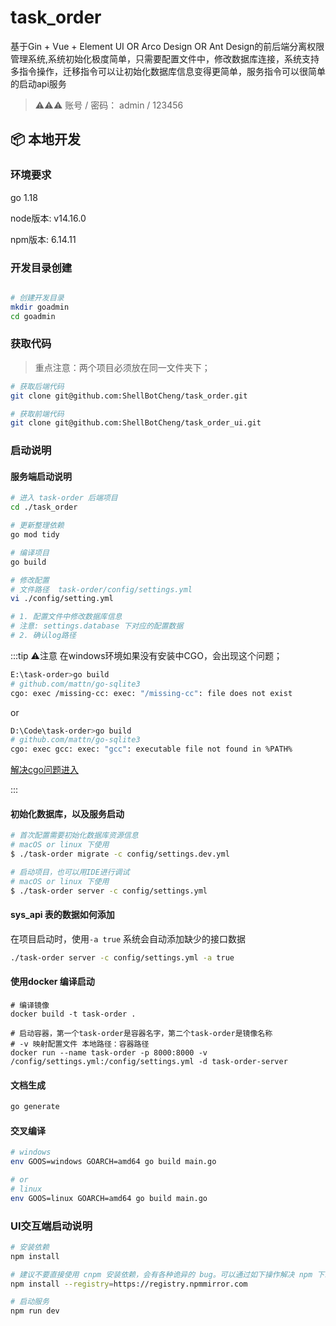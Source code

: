 # task_order



基于Gin + Vue + Element UI OR Arco Design OR Ant Design的前后端分离权限管理系统,系统初始化极度简单，只需要配置文件中，修改数据库连接，系统支持多指令操作，迁移指令可以让初始化数据库信息变得更简单，服务指令可以很简单的启动api服务

> ⚠️⚠️⚠️ 账号 / 密码： admin / 123456

## 📦 本地开发

### 环境要求

go 1.18

node版本: v14.16.0

npm版本: 6.14.11

### 开发目录创建

```bash

# 创建开发目录
mkdir goadmin
cd goadmin
```

### 获取代码

> 重点注意：两个项目必须放在同一文件夹下；

```bash
# 获取后端代码
git clone git@github.com:ShellBotCheng/task_order.git

# 获取前端代码
git clone git@github.com:ShellBotCheng/task_order_ui.git

```

### 启动说明

#### 服务端启动说明

```bash
# 进入 task-order 后端项目
cd ./task_order

# 更新整理依赖
go mod tidy

# 编译项目
go build

# 修改配置 
# 文件路径  task-order/config/settings.yml
vi ./config/setting.yml 

# 1. 配置文件中修改数据库信息 
# 注意: settings.database 下对应的配置数据
# 2. 确认log路径
```

:::tip ⚠️注意 在windows环境如果没有安装中CGO，会出现这个问题；

```bash
E:\task-order>go build
# github.com/mattn/go-sqlite3
cgo: exec /missing-cc: exec: "/missing-cc": file does not exist
```

or

```bash
D:\Code\task-order>go build
# github.com/mattn/go-sqlite3
cgo: exec gcc: exec: "gcc": executable file not found in %PATH%
```

[解决cgo问题进入](https://doc.task-order.dev/zh-CN/guide/faq#cgo-%E7%9A%84%E9%97%AE%E9%A2%98)

:::

#### 初始化数据库，以及服务启动

``` bash
# 首次配置需要初始化数据库资源信息
# macOS or linux 下使用
$ ./task-order migrate -c config/settings.dev.yml

# 启动项目，也可以用IDE进行调试
# macOS or linux 下使用
$ ./task-order server -c config/settings.yml

```

#### sys_api 表的数据如何添加

在项目启动时，使用`-a true` 系统会自动添加缺少的接口数据
```bash
./task-order server -c config/settings.yml -a true
```

#### 使用docker 编译启动

```shell
# 编译镜像
docker build -t task-order .

# 启动容器，第一个task-order是容器名字，第二个task-order是镜像名称
# -v 映射配置文件 本地路径：容器路径
docker run --name task-order -p 8000:8000 -v /config/settings.yml:/config/settings.yml -d task-order-server
```

#### 文档生成

```bash
go generate
```

#### 交叉编译

```bash
# windows
env GOOS=windows GOARCH=amd64 go build main.go

# or
# linux
env GOOS=linux GOARCH=amd64 go build main.go
```

### UI交互端启动说明

```bash
# 安装依赖
npm install

# 建议不要直接使用 cnpm 安装依赖，会有各种诡异的 bug。可以通过如下操作解决 npm 下载速度慢的问题
npm install --registry=https://registry.npmmirror.com

# 启动服务
npm run dev
```